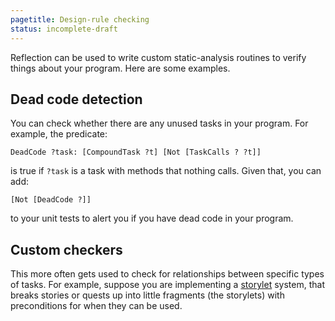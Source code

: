 ```yaml
---
pagetitle: Design-rule checking
status: incomplete-draft
---
```

Reflection can be used to write custom static-analysis routines to verify things about your program.  Here are some examples.

## Dead code detection

You can check whether there are any unused tasks in your program.  For example, the predicate:
```step
DeadCode ?task: [CompoundTask ?t] [Not [TaskCalls ? ?t]]
```
is true if `?task` is a task with methods that nothing calls.  Given that, you can add:
```step
[Not [DeadCode ?]]
```
to your unit tests to alert you if you have dead code in your program.

## Custom checkers

This more often gets used to check for relationships between specific types of tasks.  For example, suppose you are implementing a [storylet](https://emshort.blog/2019/11/29/storylets-you-want-them/) system, that breaks stories or quests up into little fragments (the storylets) with preconditions for when they can be used.